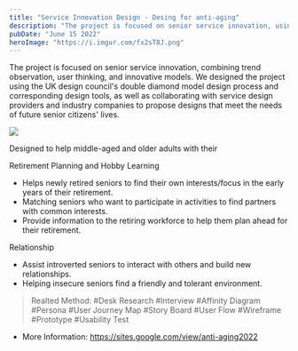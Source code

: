 ```yaml
---
title: "Service Innovation Design - Desing for anti-aging"
description: "The project is focused on senior service innovation, using digital technology to meet the needs of future seniors."
pubDate: "June 15 2022"
heroImage: "https://i.imgur.com/fx2sT8J.png"
---
```


The project is focused on senior service innovation, combining trend observation, user thinking, and innovative models. We designed the project using the UK design council's double diamond model design process and corresponding design tools, as well as collaborating with service design providers and industry companies to propose designs that meet the needs of future senior citizens' lives.

![](https://i.imgur.com/HLOXNEb.jpg)



Designed to help middle-aged and older adults with their

Retirement Planning and Hobby Learning
- Helps newly retired seniors to find their own interests/focus in the early years of their retirement.
- Matching seniors who want to participate in activities to find partners with common interests.
- Provide information to the retiring workforce to help them plan ahead for their retirement.

Relationship
- Assist introverted seniors to interact with others and build new relationships.
- Helping insecure seniors find a friendly and tolerant environment.

>Realted Method:
>#Desk Research #Interview #Affinity Diagram #Persona #User Journey Map #Story Board #User Flow #Wireframe #Prototype #Usability Test

- More Information: https://sites.google.com/view/anti-aging2022
